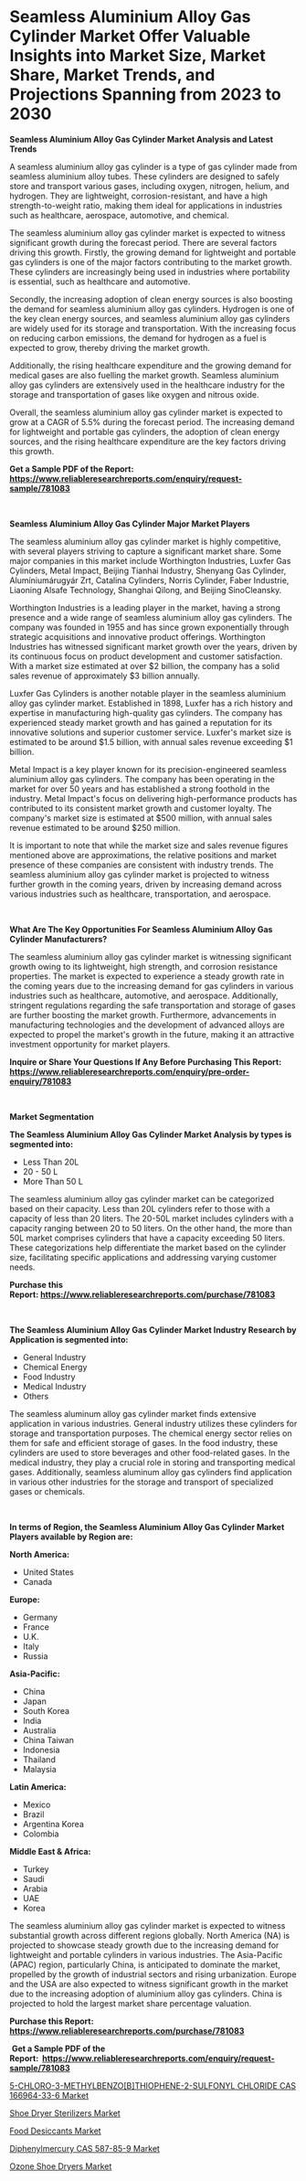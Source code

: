 <p><h1>Seamless Aluminium Alloy Gas Cylinder Market Offer Valuable Insights into Market Size, Market Share, Market Trends, and Projections Spanning from 2023 to 2030</h1></p><p><strong>Seamless Aluminium Alloy Gas Cylinder Market Analysis and Latest Trends</strong></p>
<p><p>A seamless aluminium alloy gas cylinder is a type of gas cylinder made from seamless aluminium alloy tubes. These cylinders are designed to safely store and transport various gases, including oxygen, nitrogen, helium, and hydrogen. They are lightweight, corrosion-resistant, and have a high strength-to-weight ratio, making them ideal for applications in industries such as healthcare, aerospace, automotive, and chemical.</p><p>The seamless aluminium alloy gas cylinder market is expected to witness significant growth during the forecast period. There are several factors driving this growth. Firstly, the growing demand for lightweight and portable gas cylinders is one of the major factors contributing to the market growth. These cylinders are increasingly being used in industries where portability is essential, such as healthcare and automotive.</p><p>Secondly, the increasing adoption of clean energy sources is also boosting the demand for seamless aluminium alloy gas cylinders. Hydrogen is one of the key clean energy sources, and seamless aluminium alloy gas cylinders are widely used for its storage and transportation. With the increasing focus on reducing carbon emissions, the demand for hydrogen as a fuel is expected to grow, thereby driving the market growth.</p><p>Additionally, the rising healthcare expenditure and the growing demand for medical gases are also fuelling the market growth. Seamless aluminium alloy gas cylinders are extensively used in the healthcare industry for the storage and transportation of gases like oxygen and nitrous oxide.</p><p>Overall, the seamless aluminium alloy gas cylinder market is expected to grow at a CAGR of 5.5% during the forecast period. The increasing demand for lightweight and portable gas cylinders, the adoption of clean energy sources, and the rising healthcare expenditure are the key factors driving this growth.</p></p>
<p><strong>Get a Sample PDF of the Report:&nbsp; <a href="https://www.reliableresearchreports.com/enquiry/request-sample/781083">https://www.reliableresearchreports.com/enquiry/request-sample/781083</a></strong></p>
<p>&nbsp;</p>
<p><strong>Seamless Aluminium Alloy Gas Cylinder Major Market Players</strong></p>
<p><p>The seamless aluminium alloy gas cylinder market is highly competitive, with several players striving to capture a significant market share. Some major companies in this market include Worthington Industries, Luxfer Gas Cylinders, Metal Impact, Beijing Tianhai Industry, Shenyang Gas Cylinder, Alumíniumárugyár Zrt, Catalina Cylinders, Norris Cylinder, Faber Industrie, Liaoning Alsafe Technology, Shanghai Qilong, and Beijing SinoCleansky.</p><p>Worthington Industries is a leading player in the market, having a strong presence and a wide range of seamless aluminium alloy gas cylinders. The company was founded in 1955 and has since grown exponentially through strategic acquisitions and innovative product offerings. Worthington Industries has witnessed significant market growth over the years, driven by its continuous focus on product development and customer satisfaction. With a market size estimated at over $2 billion, the company has a solid sales revenue of approximately $3 billion annually.</p><p>Luxfer Gas Cylinders is another notable player in the seamless aluminium alloy gas cylinder market. Established in 1898, Luxfer has a rich history and expertise in manufacturing high-quality gas cylinders. The company has experienced steady market growth and has gained a reputation for its innovative solutions and superior customer service. Luxfer's market size is estimated to be around $1.5 billion, with annual sales revenue exceeding $1 billion.</p><p>Metal Impact is a key player known for its precision-engineered seamless aluminium alloy gas cylinders. The company has been operating in the market for over 50 years and has established a strong foothold in the industry. Metal Impact's focus on delivering high-performance products has contributed to its consistent market growth and customer loyalty. The company's market size is estimated at $500 million, with annual sales revenue estimated to be around $250 million.</p><p>It is important to note that while the market size and sales revenue figures mentioned above are approximations, the relative positions and market presence of these companies are consistent with industry trends. The seamless aluminium alloy gas cylinder market is projected to witness further growth in the coming years, driven by increasing demand across various industries such as healthcare, transportation, and aerospace.</p></p>
<p>&nbsp;</p>
<p><strong>What Are The Key Opportunities For Seamless Aluminium Alloy Gas Cylinder Manufacturers?</strong></p>
<p><p>The seamless aluminium alloy gas cylinder market is witnessing significant growth owing to its lightweight, high strength, and corrosion resistance properties. The market is expected to experience a steady growth rate in the coming years due to the increasing demand for gas cylinders in various industries such as healthcare, automotive, and aerospace. Additionally, stringent regulations regarding the safe transportation and storage of gases are further boosting the market growth. Furthermore, advancements in manufacturing technologies and the development of advanced alloys are expected to propel the market's growth in the future, making it an attractive investment opportunity for market players.</p></p>
<p><strong>Inquire or Share Your Questions If Any Before Purchasing This Report: <a href="https://www.reliableresearchreports.com/enquiry/pre-order-enquiry/781083">https://www.reliableresearchreports.com/enquiry/pre-order-enquiry/781083</a></strong></p>
<p>&nbsp;</p>
<p><strong>Market Segmentation</strong></p>
<p><strong>The Seamless Aluminium Alloy Gas Cylinder Market Analysis by types is segmented into:</strong></p>
<p><ul><li>Less Than 20L</li><li>20 - 50 L</li><li>More Than 50 L</li></ul></p>
<p><p>The seamless aluminium alloy gas cylinder market can be categorized based on their capacity. Less than 20L cylinders refer to those with a capacity of less than 20 liters. The 20-50L market includes cylinders with a capacity ranging between 20 to 50 liters. On the other hand, the more than 50L market comprises cylinders that have a capacity exceeding 50 liters. These categorizations help differentiate the market based on the cylinder size, facilitating specific applications and addressing varying customer needs.</p></p>
<p><strong>Purchase this Report:&nbsp;<a href="https://www.reliableresearchreports.com/purchase/781083">https://www.reliableresearchreports.com/purchase/781083</a></strong></p>
<p>&nbsp;</p>
<p><strong>The Seamless Aluminium Alloy Gas Cylinder Market Industry Research by Application is segmented into:</strong></p>
<p><ul><li>General Industry</li><li>Chemical Energy</li><li>Food Industry</li><li>Medical Industry</li><li>Others</li></ul></p>
<p><p>The seamless aluminum alloy gas cylinder market finds extensive application in various industries. General industry utilizes these cylinders for storage and transportation purposes. The chemical energy sector relies on them for safe and efficient storage of gases. In the food industry, these cylinders are used to store beverages and other food-related gases. In the medical industry, they play a crucial role in storing and transporting medical gases. Additionally, seamless aluminum alloy gas cylinders find application in various other industries for the storage and transport of specialized gases or chemicals.</p></p>
<p>&nbsp;</p>
<p><strong>In terms of Region, the Seamless Aluminium Alloy Gas Cylinder Market Players available by Region are:</strong></p>
<p>
    <p> <strong> North America: </strong>
        <ul>
            <li>United States</li>
            <li>Canada</li>
        </ul>
        </p> 
    <p> <strong> Europe: </strong>
        <ul>
            <li>Germany</li>
            <li>France</li>
            <li>U.K.</li>
            <li>Italy</li>
            <li>Russia</li>
        </ul>
        </p> 
    <p> <strong> Asia-Pacific: </strong>
        <ul>
            <li>China</li>
            <li>Japan</li>
            <li>South Korea</li>
            <li>India</li>
            <li>Australia</li>
            <li>China Taiwan</li>
            <li>Indonesia</li>
            <li>Thailand</li>
            <li>Malaysia</li>
        </ul>
        </p> 
    <p> <strong> Latin America: </strong>
        <ul>
            <li>Mexico</li>
            <li>Brazil</li>
            <li>Argentina Korea</li>
            <li>Colombia</li>
        </ul>
        </p> 
    <p> <strong> Middle East & Africa: </strong>
        <ul>
            <li>Turkey</li>
            <li>Saudi</li>
            <li>Arabia</li>
            <li>UAE</li>
            <li>Korea</li>
        </ul>
    </p>
    </p>
<p><p>The seamless aluminium alloy gas cylinder market is expected to witness substantial growth across different regions globally. North America (NA) is projected to showcase steady growth due to the increasing demand for lightweight and portable cylinders in various industries. The Asia-Pacific (APAC) region, particularly China, is anticipated to dominate the market, propelled by the growth of industrial sectors and rising urbanization. Europe and the USA are also expected to witness significant growth in the market due to the increasing adoption of aluminium alloy gas cylinders. China is projected to hold the largest market share percentage valuation.</p></p>
<p><strong>Purchase this Report: <a href="https://www.reliableresearchreports.com/purchase/781083">https://www.reliableresearchreports.com/purchase/781083</a></strong></p>
<p>&nbsp;<strong>Get a Sample PDF of the Report:&nbsp;&nbsp;<a href="https://www.reliableresearchreports.com/enquiry/request-sample/781083">https://www.reliableresearchreports.com/enquiry/request-sample/781083</a></strong></p>
<p><strong></strong></p>
<p><p><a href="https://medium.com/@sarahcornish2022/5-chloro-3-methylbenzo-b-thiophene-2-sulfonyl-chloride-cas-166964-33-6-market-analysis-its-cagr-01d918595b2d">5-CHLORO-3-METHYLBENZO[B]THIOPHENE-2-SULFONYL CHLORIDE CAS 166964-33-6 Market</a></p><p><a href="https://www.linkedin.com/pulse/shoe-dryer-sterilizers-market-size-2023-2030-global-industrial/">Shoe Dryer Sterilizers Market</a></p><p><a href="https://www.linkedin.com/pulse/food-desiccants-market-insights-players-forecast-till/">Food Desiccants Market</a></p><p><a href="https://medium.com/@wine.sight.theme/diphenylmercury-cas-587-85-9-market-size-reveals-the-best-marketing-channels-in-global-industry-6db9ccad976e">Diphenylmercury CAS 587-85-9 Market</a></p><p><a href="https://www.linkedin.com/pulse/ozone-shoe-dryers-market-insights-players-forecast-till-2030/">Ozone Shoe Dryers Market</a></p></p>
